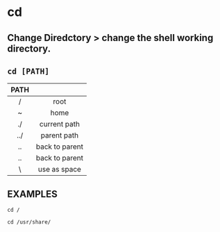 # cd

**Change Diredctory** > change the shell working directory.
---

`cd [PATH]`
---

| **PATH** | |
|:---:|:---:|
| / | root |
| ~ | home |
| ./ | current path |
| ../ | parent path |
| .. | back to parent |
| .. | back to parent |
| \ | use as space |

## EXAMPLES
` cd / `

` cd /usr/share/ `